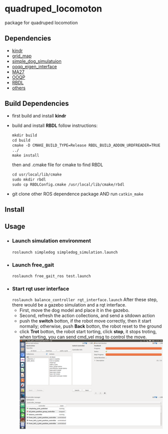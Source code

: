 # quadruped_locomoton
package for quadruped locomotion
## Dependencies
- [kindr](https://github.com/ANYbotics/kindr)
- [grid_map](https://github.com/ANYbotics/grid_map)
- [simple_dog_simulatuion](https://github.com/HITSZ-LeggedRobotics/simple_dog_simulation)
- [ooqp_eigen_interface](https://github.com/HITSZ-LeggedRobotics/dependencies/tree/master/ooqp_eigen_interface-master)
- [MA27](https://github.com/HITSZ-LeggedRobotics/ma27)
- [OOQP](https://github.com/HITSZ-LeggedRobotics/OOQP)
- [RBDL](https://github.com/HITSZ-LeggedRobotics/rbdl)
- [others](https://github.com/HITSZ-LeggedRobotics/dependencies)

## Build Dependencies
  - first build and install **kindr**
  - build and install **RBDL** follow instructions:

    ```
    mkdir build
    cd build
    cmake -D CMAKE_BUILD_TYPE=Release RBDL_BUILD_ADDON_URDFREADER=TRUE ../
    make install
    ```
    then and .cmake file for cmake to find RBDL
    ```
    cd usr/local/lib/cmake
    sudo mkdir rbdl
    sudo cp RBDLConfig.cmake /usr/local/lib/cmake/rbdl
    ```  
  - git clone other ROS dependence package AND run `catkin_make`

## Install

## Usage
- ### Launch simulation environment
  `roslaunch simpledog simpledog_simulation.launch`
- ### Launch free_gait
  `roslaunch free_gait_ros test.launch`
- ### Start rqt user interface
  ` roslaunch balance_controller rqt_interface.launch `
After these step, there would be a gazebo simulation and a rqt interface.
  - First, move the dog model and place it in the gazebo.
  - Second, refresh the action collections, and send a sitdown action
  - push the **switch** botton, if the robot move correctly, then it start normally; otherwise, push **Back** botton, the robot reset to the ground
  - click **Trot** botton, the robot start torting, click **stop**, it stops troting, when torting, you can send cmd_vel msg to control the move.
![rqt_free_gait_interface](/assets/rqt_free_gait_interface.png)
